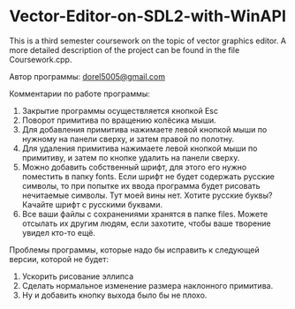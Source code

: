 # Vector-Editor-on-SDL2-with-WinAPI
This is a third semester coursework on the topic of vector graphics editor. A more detailed description of the project can be found in the file Coursework.cpp.

Автор программы: dorel5005@gmail.com

Комментарии по работе программы:
1) Закрытие программы осуществляется кнопкой Esc
2) Поворот примитива по вращению колёсика мыши. 
2) Для добавления примитива нажимаете левой кнопкой мыши по нужному на панели сверху, и затем правой по полотну.
3) Для удаления примитива нажимаете левой кнопкой мыши по примитиву, и затем по кнопке удалить на панели сверху.
4) Можно добавить собственный шрифт, для этого его нужно поместить в папку fonts.
Если шрифт не будет содержать русские символы, то при попытке их ввода программа будет рисовать
нечитаемые символы. Тут моей вины нет. Хотите русские буквы? Качайте шрифт с русскими буквами.  
5) Все ваши файлы с сохранениями хранятся в папке files. Можете отсылать их другим людям, если захотите,
чтобы ваше творение увидел кто-то ещё. 

Проблемы программы, которые надо бы исправить к следующей версии, которой не будет:
1) Ускорить рисование эллипса
2) Сделать нормальное изменение размера наклонного примитива.
3) Ну и добавить кнопку выхода было бы не плохо.
